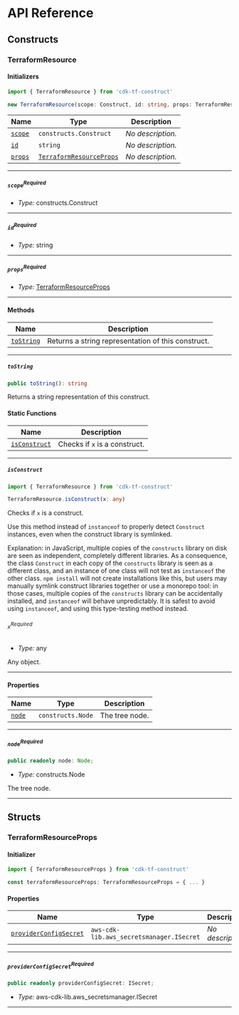 # API Reference <a name="API Reference" id="api-reference"></a>

## Constructs <a name="Constructs" id="Constructs"></a>

### TerraformResource <a name="TerraformResource" id="cdk-tf-construct.TerraformResource"></a>

#### Initializers <a name="Initializers" id="cdk-tf-construct.TerraformResource.Initializer"></a>

```typescript
import { TerraformResource } from 'cdk-tf-construct'

new TerraformResource(scope: Construct, id: string, props: TerraformResourceProps)
```

| **Name** | **Type** | **Description** |
| --- | --- | --- |
| <code><a href="#cdk-tf-construct.TerraformResource.Initializer.parameter.scope">scope</a></code> | <code>constructs.Construct</code> | *No description.* |
| <code><a href="#cdk-tf-construct.TerraformResource.Initializer.parameter.id">id</a></code> | <code>string</code> | *No description.* |
| <code><a href="#cdk-tf-construct.TerraformResource.Initializer.parameter.props">props</a></code> | <code><a href="#cdk-tf-construct.TerraformResourceProps">TerraformResourceProps</a></code> | *No description.* |

---

##### `scope`<sup>Required</sup> <a name="scope" id="cdk-tf-construct.TerraformResource.Initializer.parameter.scope"></a>

- *Type:* constructs.Construct

---

##### `id`<sup>Required</sup> <a name="id" id="cdk-tf-construct.TerraformResource.Initializer.parameter.id"></a>

- *Type:* string

---

##### `props`<sup>Required</sup> <a name="props" id="cdk-tf-construct.TerraformResource.Initializer.parameter.props"></a>

- *Type:* <a href="#cdk-tf-construct.TerraformResourceProps">TerraformResourceProps</a>

---

#### Methods <a name="Methods" id="Methods"></a>

| **Name** | **Description** |
| --- | --- |
| <code><a href="#cdk-tf-construct.TerraformResource.toString">toString</a></code> | Returns a string representation of this construct. |

---

##### `toString` <a name="toString" id="cdk-tf-construct.TerraformResource.toString"></a>

```typescript
public toString(): string
```

Returns a string representation of this construct.

#### Static Functions <a name="Static Functions" id="Static Functions"></a>

| **Name** | **Description** |
| --- | --- |
| <code><a href="#cdk-tf-construct.TerraformResource.isConstruct">isConstruct</a></code> | Checks if `x` is a construct. |

---

##### `isConstruct` <a name="isConstruct" id="cdk-tf-construct.TerraformResource.isConstruct"></a>

```typescript
import { TerraformResource } from 'cdk-tf-construct'

TerraformResource.isConstruct(x: any)
```

Checks if `x` is a construct.

Use this method instead of `instanceof` to properly detect `Construct`
instances, even when the construct library is symlinked.

Explanation: in JavaScript, multiple copies of the `constructs` library on
disk are seen as independent, completely different libraries. As a
consequence, the class `Construct` in each copy of the `constructs` library
is seen as a different class, and an instance of one class will not test as
`instanceof` the other class. `npm install` will not create installations
like this, but users may manually symlink construct libraries together or
use a monorepo tool: in those cases, multiple copies of the `constructs`
library can be accidentally installed, and `instanceof` will behave
unpredictably. It is safest to avoid using `instanceof`, and using
this type-testing method instead.

###### `x`<sup>Required</sup> <a name="x" id="cdk-tf-construct.TerraformResource.isConstruct.parameter.x"></a>

- *Type:* any

Any object.

---

#### Properties <a name="Properties" id="Properties"></a>

| **Name** | **Type** | **Description** |
| --- | --- | --- |
| <code><a href="#cdk-tf-construct.TerraformResource.property.node">node</a></code> | <code>constructs.Node</code> | The tree node. |

---

##### `node`<sup>Required</sup> <a name="node" id="cdk-tf-construct.TerraformResource.property.node"></a>

```typescript
public readonly node: Node;
```

- *Type:* constructs.Node

The tree node.

---


## Structs <a name="Structs" id="Structs"></a>

### TerraformResourceProps <a name="TerraformResourceProps" id="cdk-tf-construct.TerraformResourceProps"></a>

#### Initializer <a name="Initializer" id="cdk-tf-construct.TerraformResourceProps.Initializer"></a>

```typescript
import { TerraformResourceProps } from 'cdk-tf-construct'

const terraformResourceProps: TerraformResourceProps = { ... }
```

#### Properties <a name="Properties" id="Properties"></a>

| **Name** | **Type** | **Description** |
| --- | --- | --- |
| <code><a href="#cdk-tf-construct.TerraformResourceProps.property.providerConfigSecret">providerConfigSecret</a></code> | <code>aws-cdk-lib.aws_secretsmanager.ISecret</code> | *No description.* |

---

##### `providerConfigSecret`<sup>Required</sup> <a name="providerConfigSecret" id="cdk-tf-construct.TerraformResourceProps.property.providerConfigSecret"></a>

```typescript
public readonly providerConfigSecret: ISecret;
```

- *Type:* aws-cdk-lib.aws_secretsmanager.ISecret

---



